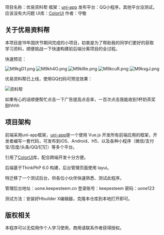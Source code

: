 项目名称：优易资料帮
框架：[uni-app](https://uniapp.dcloud.io/)
发布平台：QQ小程序，其他平台没测试，应该没有大问题
UI库：[ColorUI](https://www.color-ui.com/)
作者：守敬

## 关于优易资料帮

本项目是19年国庆节期间完成的小项目，初衷是为了帮助我的同学们更好的获取学习资料，顺便挑战一下快速构建前后端分离项目的全过程。

快速预览：
<div style="width:100%;over-flow-x:scroll;over-flow-y:hidden;white-space:nowrap">
<img src="https://s2.ax1x.com/2019/11/05/M9kgD1.png" alt="M9kgD1.png" border="0" style="marin:10px">
<img src="https://s2.ax1x.com/2019/11/05/M9kh4O.png" alt="M9kh4O.png" border="0" style="marin:10px">
<img src="https://s2.ax1x.com/2019/11/05/M9kI8e.png" alt="M9kI8e.png" border="0" style="marin:10px">
<img src="https://s2.ax1x.com/2019/11/05/M9kcuR.png" alt="M9kcuR.png" border="0" style="marin:10px">
<img src="https://s2.ax1x.com/2019/11/05/M9ksgJ.png" alt="M9ksgJ.png" border="0" style="marin:10px">
</div>

优易资料帮已上线，使用QQ扫码可预览效果：

![资料帮](https://miniapp.gtimg.cn/public/mcode/4363c3c996b5be1e857d155493301894.png)

如果有心的话顺便帮忙点击一下广告提高点击率，一百次点击我能收到1杯奶茶奖励hhhh

## 项目架构

前端采用uni-app框架，[uni-app](https://uniapp.dcloud.io/)是一个使用 Vue.js 开发所有前端应用的框架，开发者编写一套代码，可发布到iOS、Android、H5、以及各种小程序（微信/支付宝/百度/头条/QQ/钉钉）等多个平台。

引用了[ColorUI](https://www.color-ui.com/)库，配合跨端开发十分方便。

后端基于ThinkPhP 6.0 构建，后台管理页面使用 layui。

特迁移了一个测试后台，供各位小伙伴快速熟悉、测试此程序。

管理后台地址：uone.keepesteem.cn
登录账号：keepesteem
密码：uone123

测试方法：安装好Hbuilder X编辑器，克隆本仓库到本地打开即可。

## 版权相关

本程序可以无偿用作个人学习使用，商用请联系作者获得授权。

